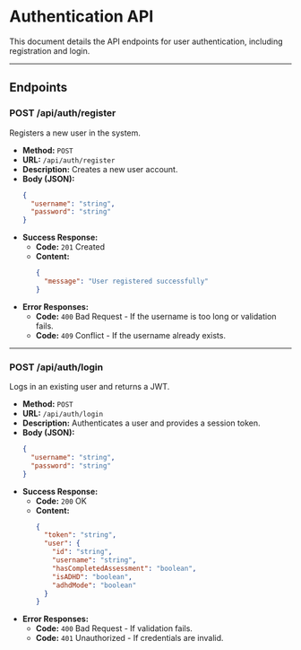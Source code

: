 # Authentication API

This document details the API endpoints for user authentication, including registration and login.

---

## Endpoints

### POST /api/auth/register

Registers a new user in the system.

-   **Method:** `POST`
-   **URL:** `/api/auth/register`
-   **Description:** Creates a new user account.
-   **Body (JSON):**
    ```json
    {
      "username": "string",
      "password": "string"
    }
    ```
-   **Success Response:**
    -   **Code:** `201` Created
    -   **Content:**
        ```json
        {
          "message": "User registered successfully"
        }
        ```
-   **Error Responses:**
    -   **Code:** `400` Bad Request - If the username is too long or validation fails.
    -   **Code:** `409` Conflict - If the username already exists.

---

### POST /api/auth/login

Logs in an existing user and returns a JWT.

-   **Method:** `POST`
-   **URL:** `/api/auth/login`
-   **Description:** Authenticates a user and provides a session token.
-   **Body (JSON):**
    ```json
    {
      "username": "string",
      "password": "string"
    }
    ```
-   **Success Response:**
    -   **Code:** `200` OK
    -   **Content:**
        ```json
        {
          "token": "string",
          "user": {
            "id": "string",
            "username": "string",
            "hasCompletedAssessment": "boolean",
            "isADHD": "boolean",
            "adhdMode": "boolean"
          }
        }
        ```
-   **Error Responses:**
    -   **Code:** `400` Bad Request - If validation fails.
    -   **Code:** `401` Unauthorized - If credentials are invalid.
